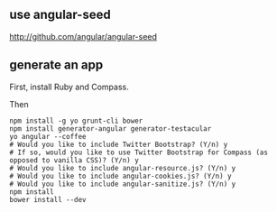use angular-seed
--------------------
http://github.com/angular/angular-seed

generate an app
-------------------
First, install Ruby and Compass.

Then
```
npm install -g yo grunt-cli bower
npm install generator-angular generator-testacular
yo angular --coffee
# Would you like to include Twitter Bootstrap? (Y/n) y
# If so, would you like to use Twitter Bootstrap for Compass (as opposed to vanilla CSS)? (Y/n) y
# Would you like to include angular-resource.js? (Y/n) y
# Would you like to include angular-cookies.js? (Y/n) y
# Would you like to include angular-sanitize.js? (Y/n) y
npm install
bower install --dev
```